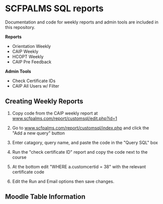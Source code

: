 # SCFPALMS SQL reports
Documentation and code for weekly reports and admin tools are included in this repository.

**Reports**
- Orientation Weekly
- CAIP Weekly
- HCOPT Weekly
- CAIP Pre Feedback 

**Admin Tools**
- Check Certificate IDs
- CAIP All Users w/ Filter

## Creating Weekly Reports
1. Copy code from the CAIP weekly report at www.scfpalms.com/report/customsql/edit.php?id=1
2. Go to www.scfpalms.com/report/customsql/index.php and click the "Add a new query" button
3. Enter catagory, query name, and paste the code in the "Query SQL" box

4. Run the "check certificate ID" report and copy the code next to the course
5. At the bottom edit "WHERE a.customcertid = 38" with the relevant certificate code
6. Edit the Run and Email options then save changes.

## Moodle Table Information
